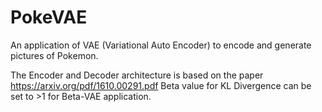 # PokeVAE

An application of VAE (Variational Auto Encoder) to encode and generate pictures of Pokemon.

The Encoder and Decoder architecture is based on the paper https://arxiv.org/pdf/1610.00291.pdf
Beta value for KL Divergence can be set to >1 for Beta-VAE application.
